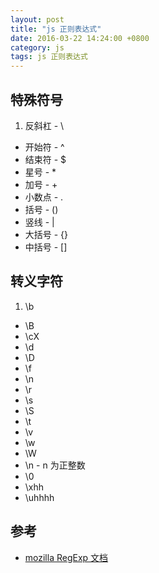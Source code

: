 ```yaml
---
layout: post
title: "js 正则表达式"
date: 2016-03-22 14:24:00 +0800
category: js
tags: js 正则表达式
---
```


## 特殊符号
1. 反斜杠 - \
* 开始符 - ^
* 结束符 - $
* 星号 - *
* 加号 - +
* 小数点 - .
* 括号 - ()
* 竖线 - |
* 大括号 - {}
* 中括号 - []

## 转义字符
1. \b
* \B
* \cX
* \d
* \D
* \f
* \n
* \r
* \s
* \S
* \t
* \v
* \w
* \W
* \n - n 为正整数
* \0
* \xhh
* \uhhhh

## 参考
* [mozilla RegExp 文档](https://developer.mozilla.org/en-US/docs/Web/JavaScript/Reference/Global_Objects/RegExp)